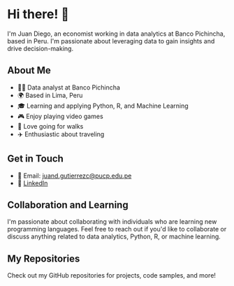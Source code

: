 # Hi there! 👋

I'm Juan Diego, an economist working in data analytics at Banco Pichincha, based in Peru. I'm passionate about leveraging data to gain insights and drive decision-making.

## About Me

- 👨‍💼 Data analyst at Banco Pichincha
- 🌍 Based in Lima, Peru
- 🎓 Learning and applying Python, R, and Machine Learning
- 🎮 Enjoy playing video games
- 🚶 Love going for walks
- ✈️ Enthusiastic about traveling

## Get in Touch

- 📧 Email: juand.gutierrezc@pucp.edu.pe
- 💼 [LinkedIn](https://www.linkedin.com/in/juan-diego-gutierrez-cortez-58112a238/)


## Collaboration and Learning

I'm passionate about collaborating with individuals who are learning new programming languages. Feel free to reach out if you'd like to collaborate or discuss anything related to data analytics, Python, R, or machine learning.

## My Repositories

Check out my GitHub repositories for projects, code samples, and more!

